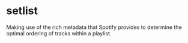 # setlist
Making use of the rich metadata that Spotify provides to determine the optimal ordering of tracks within a playlist.
